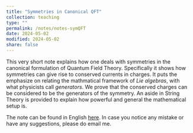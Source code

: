 ```yaml
---
title: "Symmetries in Canonical QFT"
collection: teaching
type: ""
permalink: /notes/notes-symQFT
date: 2024-05-02
modified: 2024-05-02
share: false
---
```


This very short note explains how one deals with symmetries in the canonical
formulation of Quantum Field Theory. Specifically it shows how symmetries can
give rise to conserved currents in charges. It puts the emphasize on relating
the mathmatical framework of *Lie algebras*, with what physicists call
*generators*. We prove that the conserved charges can be considered to be the
generators of the symmetry. An aside in String Theory is provided to explain how powerful and
general the mathematical setup is. 


The note can be found in English [here](http://tampipo.github.io/files/notes/SymQFT.pdf).
In case you notice any mistake or have any suggestions, please do email me. 